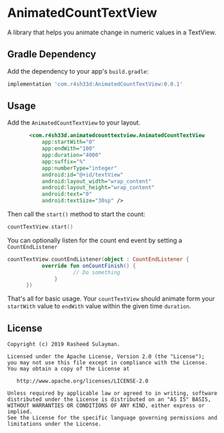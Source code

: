 # AnimatedCountTextView

A library that helps you animate change in numeric values in a TextView.

## Gradle Dependency

Add the dependency to your app's `build.gradle`:

```groovy
implementation 'com.r4sh33d:AnimatedCountTextView:0.0.1'
```

## Usage

Add the `AnimatedCountTextView` to your layout. 

```xml
       <com.r4sh33d.animatedcounttextview.AnimatedCountTextView
           app:startWith="0"
           app:endWith="100"
           app:duration="4000"
           app:suffix="%"
           app:numberType="integer"
           android:id="@+id/textView"
           android:layout_width="wrap_content"
           android:layout_height="wrap_content"
           android:text="0"
           android:textSize="30sp" />
```

Then call the `start()` method to start the count: 

```kotlin
countTextView.start()
```

You can optionally listen for the count end event by setting a `CountEndListener`

```kotlin
countTextView.countEndListener(object : CountEndListener {
           override fun onCountFinish() {
                     // Do something 
               }
      })
```

That's all for basic usage. Your `countTextView` should animate form your `startWith` value to `endWith` value within the given time `duration`.

##  License

    Copyright (c) 2019 Rasheed Sulayman.

    Licensed under the Apache License, Version 2.0 (the "License");
    you may not use this file except in compliance with the License.
    You may obtain a copy of the License at

       http://www.apache.org/licenses/LICENSE-2.0

    Unless required by applicable law or agreed to in writing, software
    distributed under the License is distributed on an "AS IS" BASIS,
    WITHOUT WARRANTIES OR CONDITIONS OF ANY KIND, either express or implied.
    See the License for the specific language governing permissions and
    limitations under the License.
